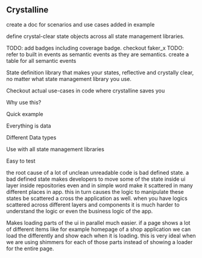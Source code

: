 ## Crystalline

create a doc for scenarios and use cases added in example

define crystal-clear state objects across all state management libraries.

TODO: add badges including coverage badge. checkout faker_x
TODO: refer to built in events as semantic events as they are semantics. create a table for all semantic events

State definition library that makes your states, reflective and crystally clear, no matter what state management library you use.

Checkout actual use-cases in code where crystalline saves you

Why use this?

Quick example

Everything is data

Different Data types

Use with all state management libraries

Easy to test

the root cause of a lot of unclean unreadable code is bad defined state. a bad defined state makes developers to move some of the state inside ui layer inside repositories even and in simple word make it scattered in many different places in app. this in turn causes the logic to manipulate these states be scattered a cross the application as well. when you have logics scattered across different layers and components it is much harder to understand the logic or even the business logic of the app.


Makes loading parts of the ui in parallel much easier. if a page shows a lot of different items like for example homepage of a shop application we can load the differently and show each when it is loading. this is very ideal when we are using shimmers for each of those parts instead of showing a loader for the entire page.